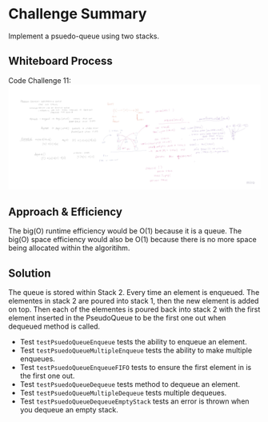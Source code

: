 # Challenge Summary
Implement a psuedo-queue using two stacks.

## Whiteboard Process
Code Challenge 11: ![Code Challenge 11 Diagram](./lib/images/Java_CodeChallenge11.jpg)


## Approach & Efficiency
The big(O) runtime efficiency would be O(1) because it is a queue. 
The big(O) space efficiency would also be O(1) because there is no more space being allocated within the algoritihm.

## Solution
The queue is stored within Stack 2. Every time an element is enqueued. The elementes in stack 2 are poured into stack 1,
then the new element is added on top. Then each of the elementes is poured back into stack 2 with the first element inserted in the PseudoQueue
to be the first one out when dequeued method is called. 

- Test `testPsuedoQueueEnqueue` tests the ability to enqueue an element.
- Test `testPsuedoQueueMultipleEnqueue` tests the ability to make multiple enqueues.
- Test `testPsuedoQueueEnqueueFIFO` tests to ensure the first element in is the first one out.
- Test `testPsuedoQueueDequeue` tests method to dequeue an element.
- Test `testPsuedoQueueMultipleDequeue` tests multiple dequeues.
- Test `testPsuedoQueueDequeueEmptyStack` tests an error is thrown when you dequeue an empty stack.
